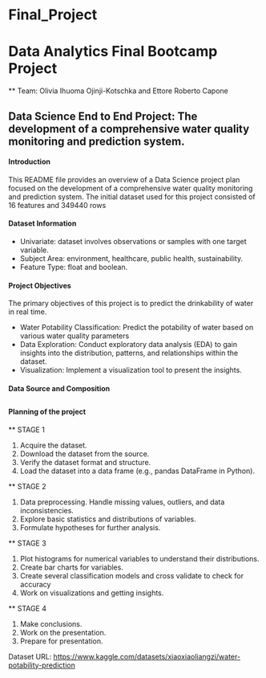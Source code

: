 # Final_Project
# Data Analytics Final Bootcamp Project

** Team: Olivia Ihuoma Ojinji-Kotschka and Ettore Roberto Capone

##  Data Science End to End Project: The development of a comprehensive water quality monitoring and prediction system.

#### Introduction
This README file provides an overview of a  Data Science project plan focused on the development of a comprehensive water quality monitoring and prediction system. The initial dataset used for this project consisted of 16 features and 349440 rows

#### Dataset Information
- Univariate: dataset involves observations or samples with one target variable.
- Subject Area: environment, healthcare, public health, sustainability.
- Feature Type: float and boolean.

#### Project Objectives
The primary objectives of this project is to predict the drinkability of water in real time.

- Water Potability Classification: Predict the potability of water based on various water quality parameters 
- Data Exploration: Conduct exploratory data analysis (EDA) to gain insights into the distribution, patterns, and relationships within the dataset.
- Visualization: Implement a visualization tool to present the insights.

#### Data Source and Composition
##

#### Planning of the project
** STAGE 1
1. Acquire the dataset.
2. Download the dataset from the source.
3. Verify the dataset format and structure.
4. Load the dataset into a data frame (e.g., pandas DataFrame in Python).

** STAGE 2
1. Data preprocessing.
      Handle missing values, outliers, and data inconsistencies.
2. Explore basic statistics and distributions of variables.
3. Formulate hypotheses for further analysis.


** STAGE 3
1. Plot histograms for numerical variables to understand their distributions.
2. Create bar charts for variables.
3. Create several classification models and cross validate to check for accuracy
4. Work on visualizations and getting insights.


** STAGE 4 
1. Make conclusions.
2. Work on the presentation.
3. Prepare for presentation.

Dataset URL: https://www.kaggle.com/datasets/xiaoxiaoliangzi/water-potability-prediction
